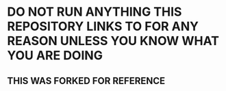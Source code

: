 # DO NOT RUN ANYTHING THIS REPOSITORY LINKS TO FOR ANY REASON UNLESS YOU KNOW WHAT YOU ARE DOING 
## THIS WAS FORKED FOR REFERENCE 
